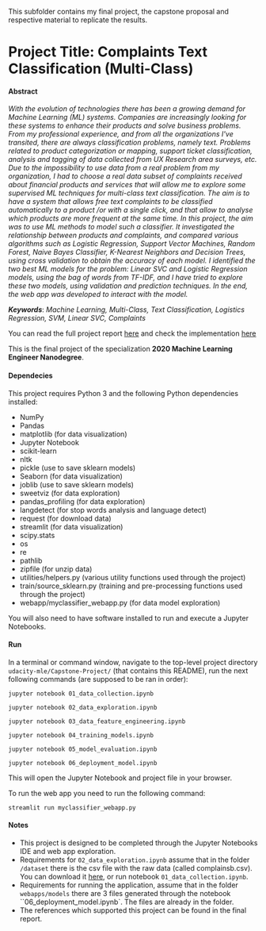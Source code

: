 This subfolder contains my final project, the capstone proposal and respective material to replicate the results.

# Project Title: Complaints Text Classification (Multi-Class)

#### Abstract

*With the evolution of technologies there has been a growing demand for Machine Learning (ML) systems. Companies are increasingly looking for these systems to enhance their products and solve business problems. From my professional experience, and from all the organizations I've transited, there are always classification problems, namely text. Problems related to product categorization or mapping, support ticket classification, analysis and tagging of data collected from UX Research area surveys, etc. Due to the impossibility to use data from a real problem from my organization, I had to choose a real data subset of complaints received about financial products and services that will allow me to explore some supervised ML techniques for multi-class text classification. The aim is to have a system that allows free text complaints to be classified automatically to a product /or with a single click, and that allow to analyse which products are more frequent at the same time. In this project, the aim was to use ML methods to model such a classifier. It investigated the relationship between products and complaints, and compared various algorithms such as Logistic Regression, Support Vector Machines, Random Forest, Naive Bayes Classifier, K-Nearest Neighbors and Decision Trees, using cross validation to obtain the accuracy of each model. I identified the two best ML models for the problem: Linear SVC and Logistic Regression models, using the bag of words from TF-IDF, and I have tried to explore these two models, using validation and prediction techniques. In the end, the web app was developed to interact with the model.*

***Keywords***: *Machine Learning, Multi-Class, Text Classification, Logistics Regression, SVM, Linear SVC, Complaints*


You can read the full project report [here](https://github.com/dacosta-github/udacity-mle/tree/master/Capstone-Project/report/report.pdf) and check the implementation [here](https://github.com/dacosta-github/udacity-mle/tree/master/Capstone-Project)


This is the final project of the specialization **2020 Machine Learning Engineer Nanodegree**.


#### Dependecies
This project requires Python 3 and the following Python dependencies installed:

* NumPy
* Pandas
* matplotlib (for data visualization)
* Jupyter Notebook
* scikit-learn
* nltk 
* pickle (use to save sklearn models)
* Seaborn (for data visualization)
* joblib (use to save sklearn models)
* sweetviz (for data exploration)
* pandas_profiling (for data exploration)
* langdetect (for stop words analysis and language detect)
* request (for download data)
* streamlit (for data visualization)
* scipy.stats
* os
* re
* pathlib
* zipfile (for unzip data)
* utilities/helpers.py (various utility functions used through the project)
* train/source_sklearn.py (training and pre-processing functions used through the project)
* webapp/myclassifier_webapp.py (for data model exploration)

You will also need to have software installed to run and execute a Jupyter Notebooks.

#### Run
In a terminal or command window, navigate to the top-level project directory ```udacity-mle/Capstone-Project/``` (that contains this README), run the next following commands (are supposed to be ran in order):

```jupyter notebook 01_data_collection.ipynb```

```jupyter notebook 02_data_exploration.ipynb```

```jupyter notebook 03_data_feature_engineering.ipynb```

```jupyter notebook 04_training_models.ipynb```

```jupyter notebook 05_model_evaluation.ipynb```

```jupyter notebook 06_deployment_model.ipynb```

This will open the Jupyter Notebook and project file in your browser.


To run the web app you need to run the following command:

```streamlit run myclassifier_webapp.py```


#### Notes

* This project is designed to be completed through the Jupyter Notebooks IDE and web app exploration.
* Requirements for ```02_data_exploration.ipynb``` assume that in the folder ```/dataset``` there is the csv file with the raw data (called complainsb.csv). You can download it [here](https://files.consumerfinance.gov/ccdb/complaints.csv.zip), or run notebook ```01_data_collection.ipynb```.
* Requirements for running the application, assume that in the folder ``webapps/models`` there are 3 files generated through the notebook ``06_deployment_model.ipynb`. The files are already in the folder.
* The references which supported this project can be found in the final report.

